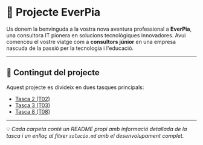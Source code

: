 # 📘 Projecte EverPia

Us donem la benvinguda a la vostra nova aventura professional a **EverPia**, una consultora IT pionera en solucions tecnològiques innovadores. Avui comenceu el vostre viatge com a **consultors júnior** en una empresa nascuda de la passió per la tecnologia i l'educació.

---

## 📂 Contingut del projecte

Aquest projecte es divideix en dues tasques principals:

- [Tasca 2 (T02)](./T02/README.md)
- [Tasca 3 (T03)](./T03/README.md)
- [Tasca 8 (T08)](./T08/README.md) 
---

💡 *Cada carpeta conté un README propi amb informació detallada de la tasca i un enllaç al fitxer `solucio.md` amb el desenvolupament complet.*
